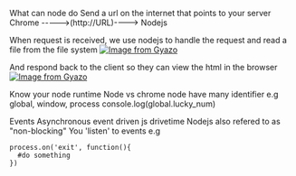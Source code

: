 What can node do
Send a url on the internet that points to your server<br>
Chrome ----->(http://URL)----> Nodejs

When request is received, we use nodejs to handle the request and read a file from the file system 
[![Image from Gyazo](https://i.gyazo.com/094e7b109b6d0f005d34f9735734c5f4.png)](https://gyazo.com/094e7b109b6d0f005d34f9735734c5f4)
<br>

And respond back to the client so they can view the html in the browser
[![Image from Gyazo](https://i.gyazo.com/97edd7cae96ad56a09dc25f70a14f34d.png)](https://gyazo.com/97edd7cae96ad56a09dc25f70a14f34d)

Know your node runtime
Node vs chrome
node have many identifier e.g global, window, process
console.log(global.lucky_num)

Events
Asynchronous event driven js drivetime
Nodejs also refered to as "non-blocking"
You 'listen' to events e.g 
```
process.on('exit', function(){
  #do something
})